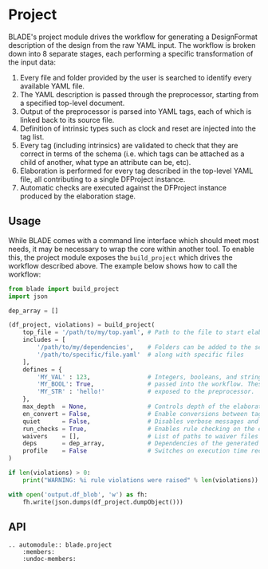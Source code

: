 # Project

BLADE's project module drives the workflow for generating a DesignFormat description of the design from the raw YAML input. The workflow is broken down into 8 separate stages, each performing a specific transformation of the input data:

 1. Every file and folder provided by the user is searched to identify every available YAML file.
 2. The YAML description is passed through the preprocessor, starting from a specified top-level document.
 3. Output of the preprocessor is parsed into YAML tags, each of which is linked back to its source file.
 4. Definition of intrinsic types such as clock and reset are injected into the tag list.
 5. Every tag (including intrinsics) are validated to check that they are correct in terms of the schema (i.e. which tags can be attached as a child of another, what type an attribute can be, etc).
 6. Elaboration is performed for every tag described in the top-level YAML file, all contributing to a single DFProject instance.
 7. Automatic checks are executed against the DFProject instance produced by the elaboration stage.

## Usage
While BLADE comes with a command line interface which should meet most needs, it may be necessary to wrap the core within another tool. To enable this, the project module exposes the `build_project` which drives the workflow described above. The example below shows how to call the workflow:

```python
from blade import build_project
import json

dep_array = []

(df_project, violations) = build_project(
    top_file = '/path/to/my/top.yaml', # Path to the file to start elaboration from
    includes = [
        '/path/to/my/dependencies',    # Folders can be added to the search path...
        '/path/to/specific/file.yaml'  # along with specific files
    ],
    defines = {
        'MY_VAL' : 123,                # Integers, booleans, and strings can be
        'MY_BOOL': True,               # passed into the workflow. These are then
        'MY_STR' : 'hello!'            # exposed to the preprocessor.
    },
    max_depth  = None,                 # Controls depth of the elaboration (None means unlimited)
    en_convert = False,                # Enable conversions between tag types
    quiet      = False,                # Disables verbose messages and progress bars
    run_checks = True,                 # Enables rule checking on the elaborated design
    waivers    = [],                   # List of paths to waiver files for rule violations
    deps       = dep_array,            # Dependencies of the generated project can be recorded into a provided array
    profile    = False                 # Switches on execution time recording of each phase
)

if len(violations) > 0:
    print("WARNING: %i rule violations were raised" % len(violations))

with open('output.df_blob', 'w') as fh:
    fh.write(json.dumps(df_project.dumpObject()))
```

## API

```eval_rst
.. automodule:: blade.project
    :members:
    :undoc-members:
```